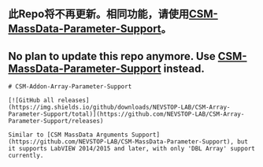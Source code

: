 此Repo将不再更新。相同功能，请使用[CSM-MassData-Parameter-Support](https://github.com/NEVSTOP-LAB/CSM-MassData-Parameter-Support)。
--------------

No plan to update this repo anymore. Use [CSM-MassData-Parameter-Support](https://github.com/NEVSTOP-LAB/CSM-MassData-Parameter-Support) instead. 
--------------

```
# CSM-Addon-Array-Parameter-Support

[![GitHub all releases](https://img.shields.io/github/downloads/NEVSTOP-LAB/CSM-Array-Parameter-Support/total)](https://github.com/NEVSTOP-LAB/CSM-Array-Parameter-Support/releases)

Similar to [CSM MassData Arguments Support](https://github.com/NEVSTOP-LAB/CSM-MassData-Parameter-Support), but it supports LabVIEW 2014/2015 and later, with only 'DBL Array' support currently.

```

